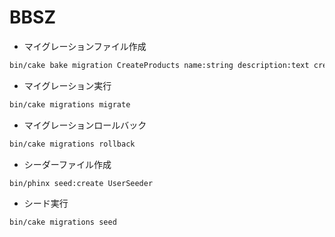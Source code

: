 # BBSZ

- マイグレーションファイル作成
```bash
bin/cake bake migration CreateProducts name:string description:text created modified
```

- マイグレーション実行
```bash
bin/cake migrations migrate
```

- マイグレーションロールバック
```bash
bin/cake migrations rollback
```

- シーダーファイル作成
```bash
bin/phinx seed:create UserSeeder
```

- シード実行
```bash
bin/cake migrations seed
```
